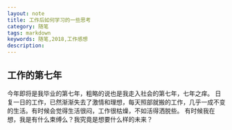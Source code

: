 ```yaml
---
layout: note
title: 工作后如何学习的一些思考
category: 随笔
tags: markdown
keywords: 随笔,2018,工作感想
description: 
---
```


## 工作的第七年 ##
今年即将是我毕业的第七年，粗略的说也是我走入社会的第七年，七年之痒。
日复一日的工作，已然渐渐失去了激情和理想，每天照部就搬的工作，几乎一成不变的生活。有时候会觉得生活很闷，工作很枯燥，不如活得洒脱些。
有时候我在想，我是有什么束缚么？我究竟是想要什么样的未来？